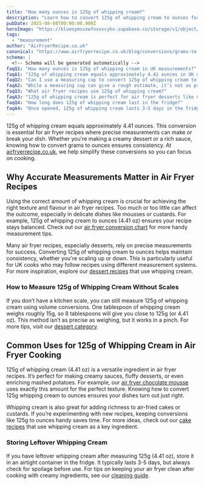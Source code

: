 ```yaml
---
title: "How many ounces is 125g of whipping cream?"
description: "Learn how to convert 125g of whipping cream to ounces for perfect air fryer recipes. Get accurate measurements in seconds!"
pubDate: 2025-08-08T00:00:00.000Z
heroImage: "https://klueoymssxwfnxsvcyhv.supabase.co/storage/v1/object/public/Shmucket/125g-whipping-cream-to-ounces.webp"
tags:
  - "measurement"
author: "AirFryerRecipe.co.uk"
canonical: "https://www.airfryerrecipe.co.uk/blog/conversions/grams-to-ounces/125g-whipping-cream-to-ounces"
schema: |
  <!-- Schema will be generated automatically -->
faqQ1: "How many ounces is 125g of whipping cream in UK measurements?"
faqA1: "125g of whipping cream equals approximately 4.41 ounces in UK measurements. This conversion is standard and works for all recipes, including air fryer dishes."
faqQ2: "Can I use a measuring cup to convert 125g of whipping cream to ounces?"
faqA2: "While a measuring cup can give a rough estimate, it’s not as precise as a scale. For accuracy, weigh 125g (4.41 oz) of whipping cream using a kitchen scale."
faqQ3: "What air fryer recipes use 125g of whipping cream?"
faqA3: "125g of whipping cream is perfect for air fryer desserts like mousses, custards, and creamy sauces. Check our dessert and cake categories for recipe ideas."
faqQ4: "How long does 125g of whipping cream last in the fridge?"
faqA4: "Once opened, 125g of whipping cream lasts 3-5 days in the fridge if stored properly. Always check for off smells or separation before using."
---
```

<p>125g of whipping cream equals approximately 4.41 ounces. This conversion is essential for air fryer recipes where precise measurements can make or break your dish. Whether you're making a creamy dessert or a rich sauce, knowing how to convert grams to ounces ensures consistency. At <a href=https://www.airfryerrecipe.co.uk>airfryerrecipe.co.uk</a>, we help simplify these conversions so you can focus on cooking.</p>  

<h2>Why Accurate Measurements Matter in Air Fryer Recipes</h2>  
<p>Using the correct amount of whipping cream is crucial for achieving the right texture and flavour in air fryer recipes. Too much or too little can affect the outcome, especially in delicate dishes like mousses or custards. For example, 125g of whipping cream to ounces (4.41 oz) ensures your recipe stays balanced. Check out our <a href=https://www.airfryerrecipe.co.uk/air-fryer-conversion-chart>air fryer conversion chart</a> for more handy measurement tips.</p>  

<p>Many air fryer recipes, especially desserts, rely on precise measurements for success. Converting 125g of whipping cream to ounces helps maintain consistency, whether you're scaling up or down. This is particularly useful for UK cooks who may follow recipes using different measurement systems. For more inspiration, explore our <a href=https://www.airfryerrecipe.co.uk/recipes>dessert recipes</a> that use whipping cream.</p>  

<h3>How to Measure 125g of Whipping Cream Without Scales</h3>  
<p>If you don’t have a kitchen scale, you can still measure 125g of whipping cream using volume conversions. One tablespoon of whipping cream weighs roughly 15g, so 8 tablespoons will give you close to 125g (or 4.41 oz). This method isn’t as precise as weighing, but it works in a pinch. For more tips, visit our <a href=https://www.airfryerrecipe.co.uk/recipe-category/dessert>dessert category</a>.</p>  

<h2>Common Uses for 125g of Whipping Cream in Air Fryer Cooking</h2>  
<p>125g of whipping cream (4.41 oz) is a versatile ingredient in air fryer recipes. It’s perfect for making creamy sauces, fluffy desserts, or even enriching mashed potatoes. For example, our <a href=https://www.airfryerrecipe.co.uk/recipes>air fryer chocolate mousse</a> uses exactly this amount for the perfect texture. Knowing how to convert 125g whipping cream to ounces ensures your dishes turn out just right.</p>  

<p>Whipping cream is also great for adding richness to air-fried cakes or custards. If you’re experimenting with new recipes, keeping conversions like 125g to ounces handy saves time. For more ideas, check out our <a href=https://www.airfryerrecipe.co.uk/recipe-category/cakes>cake recipes</a> that use whipping cream as a key ingredient.</p>  

<h3>Storing Leftover Whipping Cream</h3>  
<p>If you have leftover whipping cream after measuring 125g (4.41 oz), store it in an airtight container in the fridge. It typically lasts 3-5 days, but always check for spoilage before use. For tips on keeping your air fryer clean after cooking with creamy ingredients, see our <a href=https://www.airfryerrecipe.co.uk/air-fryer-cleaner>cleaning guide</a>.</p>
